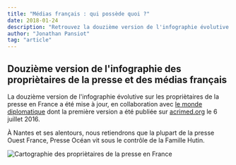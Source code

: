 ```yaml
---
title: "Médias français : qui possède quoi ?"
date: 2018-01-24
description: "Retrouvez la douzième version de l'infographie évolutive sur les propriètaires de la presse en France"
author: "Jonathan Pansiot"
tag: "article"
---
```

## Douzième version de l'infographie des propriètaires de la presse et des médias français

La douzième version de l'infographie évolutive sur les propriètaires de la presse en France a été mise à jour, en collaboration avec [le monde diplomatique](https://www.monde-diplomatique.fr) dont la première version a été publiée sur [acrimed.org](http://acrimed.org) le 6 juillet 2016.

À Nantes et ses alentours, nous retiendrons que la plupart de la presse Ouest France, Presse Océan vit sous le contrôle de la Famille Hutin.

![Cartographie des propriètaires de la presse en France](/images/12-version-infographie-media-qui-possede-quoi.png)
